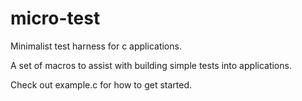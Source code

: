# micro-test
Minimalist test harness for c applications.

A set of macros to assist with building simple tests into applications.

Check out example.c for how to get started.


